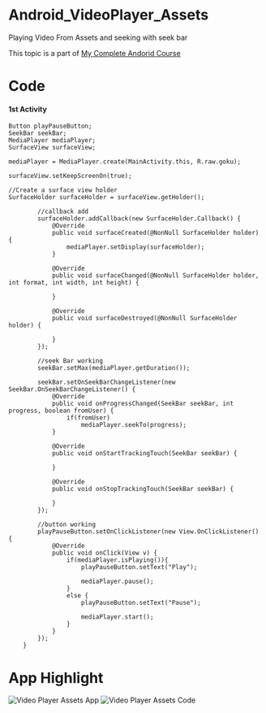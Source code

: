 # Android_VideoPlayer_Assets
Playing Video From Assets and seeking with seek bar

This topic is a part of [My Complete Andorid Course](https://github.com/ananddasani/Android_Apps)

# Code

#### 1st Activity 
```
Button playPauseButton;
SeekBar seekBar;
MediaPlayer mediaPlayer;
SurfaceView surfaceView;

mediaPlayer = MediaPlayer.create(MainActivity.this, R.raw.goku);

surfaceView.setKeepScreenOn(true);

//Create a surface view holder
SurfaceHolder surfaceHolder = surfaceView.getHolder();

        //callback add
        surfaceHolder.addCallback(new SurfaceHolder.Callback() {
            @Override
            public void surfaceCreated(@NonNull SurfaceHolder holder) {
                mediaPlayer.setDisplay(surfaceHolder);
            }

            @Override
            public void surfaceChanged(@NonNull SurfaceHolder holder, int format, int width, int height) {

            }

            @Override
            public void surfaceDestroyed(@NonNull SurfaceHolder holder) {

            }
        });

        //seek Bar working
        seekBar.setMax(mediaPlayer.getDuration());

        seekBar.setOnSeekBarChangeListener(new SeekBar.OnSeekBarChangeListener() {
            @Override
            public void onProgressChanged(SeekBar seekBar, int progress, boolean fromUser) {
                if(fromUser)
                    mediaPlayer.seekTo(progress);
            }

            @Override
            public void onStartTrackingTouch(SeekBar seekBar) {

            }

            @Override
            public void onStopTrackingTouch(SeekBar seekBar) {

            }
        });

        //button working
        playPauseButton.setOnClickListener(new View.OnClickListener() {
            @Override
            public void onClick(View v) {
                if(mediaPlayer.isPlaying()){
                    playPauseButton.setText("Play");

                    mediaPlayer.pause();
                }
                else {
                    playPauseButton.setText("Pause");

                    mediaPlayer.start();
                }
            }
        });
    }
```

# App Highlight

![Video Player Assets App](https://user-images.githubusercontent.com/74413402/192093107-c11f4fe1-ac2b-40d4-bd3a-1096189f164c.png)
![Video Player Assets Code](https://user-images.githubusercontent.com/74413402/192093112-4aaec9c9-86d4-4bb7-bf56-446da9b3e82f.png)

